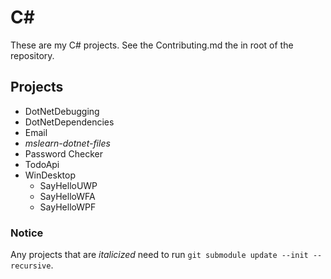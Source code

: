 # C# #

These are my C# projects. See the Contributing.md the in root of the repository.

## Projects ##

- DotNetDebugging
- DotNetDependencies
- Email
- *mslearn-dotnet-files*
- Password Checker
- TodoApi
- WinDesktop
  - SayHelloUWP
  - SayHelloWFA
  - SayHelloWPF

### Notice ###

Any projects that are *italicized* need to run `git submodule update --init --recursive`.
